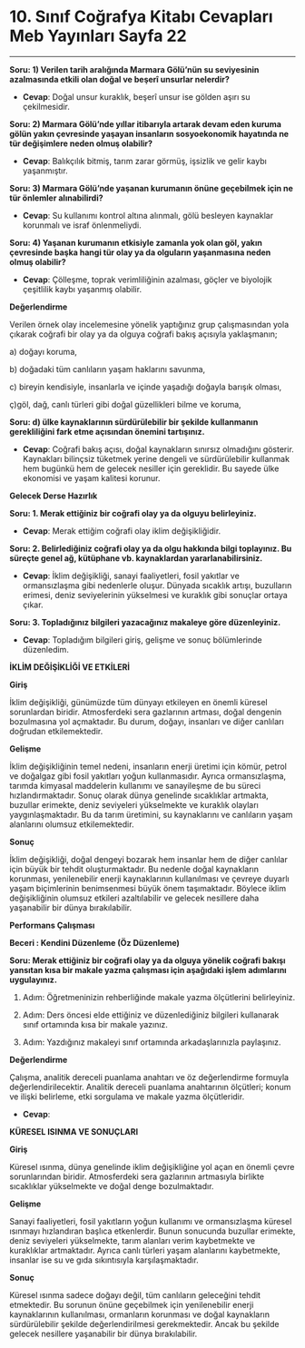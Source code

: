 # 10. Sınıf Coğrafya Kitabı Cevapları Meb Yayınları Sayfa 22

---

**Soru: 1) Verilen tarih aralığında Marmara Gölü’nün su seviyesinin azalmasında etkili olan doğal ve beşerî unsurlar nelerdir?**

-   **Cevap**: Doğal unsur kuraklık, beşerî unsur ise gölden aşırı su çekilmesidir.

**Soru: 2) Marmara Gölü’nde yıllar itibarıyla artarak devam eden kuruma gölün yakın çevresinde yaşayan insanların sosyoekonomik hayatında ne tür değişimlere neden olmuş olabilir?**

-   **Cevap**: Balıkçılık bitmiş, tarım zarar görmüş, işsizlik ve gelir kaybı yaşanmıştır.

**Soru: 3) Marmara Gölü’nde yaşanan kurumanın önüne geçebilmek için ne tür önlemler alınabilirdi?**

-   **Cevap**: Su kullanımı kontrol altına alınmalı, gölü besleyen kaynaklar korunmalı ve israf önlenmeliydi.

**Soru: 4) Yaşanan kurumanın etkisiyle zamanla yok olan göl, yakın çevresinde başka hangi tür olay ya da olguların yaşanmasına neden olmuş olabilir?**

-   **Cevap**: Çölleşme, toprak verimliliğinin azalması, göçler ve biyolojik çeşitlilik kaybı yaşanmış olabilir.

**Değerlendirme**

Verilen örnek olay incelemesine yönelik yaptığınız grup çalışmasından yola çıkarak coğrafi bir olay ya da olguya coğrafi bakış açısıyla yaklaşmanın;

 a) doğayı koruma,

 b) doğadaki tüm canlıların yaşam haklarını savunma,

 c) bireyin kendisiyle, insanlarla ve içinde yaşadığı doğayla barışık olması,

 ç)göl, dağ, canlı türleri gibi doğal güzellikleri bilme ve koruma,

**Soru: d) ülke kaynaklarının sürdürülebilir bir şekilde kullanmanın gerekliliğini fark etme açısından önemini tartışınız.**

-   **Cevap**: Coğrafi bakış açısı, doğal kaynakların sınırsız olmadığını gösterir. Kaynakları bilinçsiz tüketmek yerine dengeli ve sürdürülebilir kullanmak hem bugünkü hem de gelecek nesiller için gereklidir. Bu sayede ülke ekonomisi ve yaşam kalitesi korunur.

**Gelecek Derse Hazırlık**

**Soru: 1. Merak ettiğiniz bir coğrafi olay ya da olguyu belirleyiniz.**

-   **Cevap**: Merak ettiğim coğrafi olay iklim değişikliğidir.

**Soru: 2. Belirlediğiniz coğrafi olay ya da olgu hakkında bilgi toplayınız. Bu süreçte genel ağ, kütüphane vb. kaynaklardan yararlanabilirsiniz.**

-   **Cevap**: İklim değişikliği, sanayi faaliyetleri, fosil yakıtlar ve ormansızlaşma gibi nedenlerle oluşur. Dünyada sıcaklık artışı, buzulların erimesi, deniz seviyelerinin yükselmesi ve kuraklık gibi sonuçlar ortaya çıkar.

**Soru: 3. Topladığınız bilgileri yazacağınız makaleye göre düzenleyiniz.**

-   **Cevap**: Topladığım bilgileri giriş, gelişme ve sonuç bölümlerinde düzenledim.

**İKLİM DEĞİŞİKLİĞİ VE ETKİLERİ**

**Giriş**

İklim değişikliği, günümüzde tüm dünyayı etkileyen en önemli küresel sorunlardan biridir. Atmosferdeki sera gazlarının artması, doğal dengenin bozulmasına yol açmaktadır. Bu durum, doğayı, insanları ve diğer canlıları doğrudan etkilemektedir.

**Gelişme**

İklim değişikliğinin temel nedeni, insanların enerji üretimi için kömür, petrol ve doğalgaz gibi fosil yakıtları yoğun kullanmasıdır. Ayrıca ormansızlaşma, tarımda kimyasal maddelerin kullanımı ve sanayileşme de bu süreci hızlandırmaktadır. Sonuç olarak dünya genelinde sıcaklıklar artmakta, buzullar erimekte, deniz seviyeleri yükselmekte ve kuraklık olayları yaygınlaşmaktadır. Bu da tarım üretimini, su kaynaklarını ve canlıların yaşam alanlarını olumsuz etkilemektedir.

**Sonuç**

İklim değişikliği, doğal dengeyi bozarak hem insanlar hem de diğer canlılar için büyük bir tehdit oluşturmaktadır. Bu nedenle doğal kaynakların korunması, yenilenebilir enerji kaynaklarının kullanılması ve çevreye duyarlı yaşam biçimlerinin benimsenmesi büyük önem taşımaktadır. Böylece iklim değişikliğinin olumsuz etkileri azaltılabilir ve gelecek nesillere daha yaşanabilir bir dünya bırakılabilir.

**Performans Çalışması**

**Beceri : Kendini Düzenleme (Öz Düzenleme)**

**Soru: Merak ettiğiniz bir coğrafi olay ya da olguya yönelik coğrafi bakışı yansıtan kısa bir makale yazma çalışması için aşağıdaki işlem adımlarını uygulayınız.**

1. Adım: Öğretmeninizin rehberliğinde makale yazma ölçütlerini belirleyiniz.

 2. Adım: Ders öncesi elde ettiğiniz ve düzenlediğiniz bilgileri kullanarak sınıf ortamında kısa bir makale yazınız.

 3. Adım: Yazdığınız makaleyi sınıf ortamında arkadaşlarınızla paylaşınız.

**Değerlendirme**

Çalışma, analitik dereceli puanlama anahtarı ve öz değerlendirme formuyla değerlendirilecektir. Analitik dereceli puanlama anahtarının ölçütleri; konum ve ilişki belirleme, etki sorgulama ve makale yazma ölçütleridir.

-   **Cevap**:

**KÜRESEL ISINMA VE SONUÇLARI**

**Giriş**

Küresel ısınma, dünya genelinde iklim değişikliğine yol açan en önemli çevre sorunlarından biridir. Atmosferdeki sera gazlarının artmasıyla birlikte sıcaklıklar yükselmekte ve doğal denge bozulmaktadır.

**Gelişme**

Sanayi faaliyetleri, fosil yakıtların yoğun kullanımı ve ormansızlaşma küresel ısınmayı hızlandıran başlıca etkenlerdir. Bunun sonucunda buzullar erimekte, deniz seviyeleri yükselmekte, tarım alanları verim kaybetmekte ve kuraklıklar artmaktadır. Ayrıca canlı türleri yaşam alanlarını kaybetmekte, insanlar ise su ve gıda sıkıntısıyla karşılaşmaktadır.

**Sonuç**

Küresel ısınma sadece doğayı değil, tüm canlıların geleceğini tehdit etmektedir. Bu sorunun önüne geçebilmek için yenilenebilir enerji kaynaklarının kullanılması, ormanların korunması ve doğal kaynakların sürdürülebilir şekilde değerlendirilmesi gerekmektedir. Ancak bu şekilde gelecek nesillere yaşanabilir bir dünya bırakılabilir.